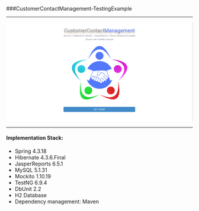 ###CustomerContactManagement-TestingExample

---


![Test Image 1](/screenshots/Home.png)


---

#### Implementation Stack:

* Spring  4.3.18
* Hibernate 4.3.6.Final
* JasperReports 6.5.1
* MySQL 5.1.31
* Mockito 1.10.19
* TestNG 6.9.4
* DbUnit 2.2
* H2 Database
* Dependency management: Maven


